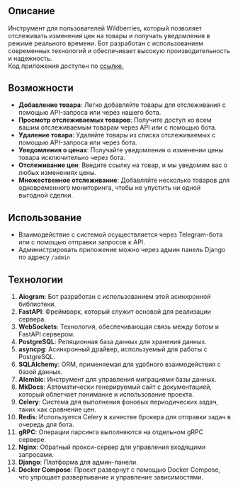#
## Описание
Инструмент для пользователей Wildberries, который позволяет отслеживать изменения цен на товары и 
получать уведомления в режиме реального времени. Бот разработан с использованием современных технологий 
и обеспечивает высокую производительность и надежность.  
Код приложения доступен по [ссылке.](https://github.com/moduleb/wb_bot_pro)

## Возможности
- **Добавление товара**: Легко добавляйте товары для отслеживания с помощью API-запроса или через нашего бота.
- **Просмотр отслеживаемых товаров**: Получите доступ ко всем вашим отслеживаемым товарам через API или с помощью бота.
- **Удаление товара**: Удаляйте товары из списка отслеживаемых с помощью API-запроса или через бота.
- **Уведомления о ценах**: Получайте уведомления о изменении цены товара исключительно через бота.
- **Отслеживание цен**: Введите ссылку на товар, и мы уведомим вас о любых изменениях цены.
- **Множественное отслеживание**: Добавляйте несколько товаров для одновременного мониторинга, чтобы не упустить ни одной выгодной сделки.

## Использование
- Взаимодействие с системой осуществляется через Telegram-бота или с помощью отправки запросов к API.
- Администрировать приложение можно через админ панель Django по адресу `/admin`

## Технологии
1. **Aiogram**: Бот разработан с использованием этой асинхронной библиотеки.
2. **FastAPI**: Фреймворк, который служит основой для реализации сервера.
3. **WebSockets**: Технология, обеспечивающая связь между ботом и FastAPI сервером.
4. **PostgreSQL**: Реляционная база данных для хранения данных.
5. **asyncpg**: Асинхронный драйвер, используемый для работы с PostgreSQL.
6. **SQLAlchemy**: ORM, применяемая для удобного взаимодействия с базой данных.
7. **Alembic**: Инструмент для управления миграциями базы данных.
8. **MkDocs**: Автоматически генерируемый сайт с документацией, который облегчает понимание и использование проекта.
9. **Celery**: Система для выполнения фоновых периодических задач, таких как сравнение цен.
10. **Redis**: Используется Celery в качестве брокера для отправки задач в очередь для бота.
11. **gRPC**: Операции парсинга выполняются на отдельном gRPC сервере.
12. **Nginx**: Обратный прокси-сервер для управления входящими запросами.
13. **Django**: Платформа для админ-панели.
14. **Docker Compose**: Проект развернут с помощью Docker Compose, что упрощает развертывание и управление зависимостями.



